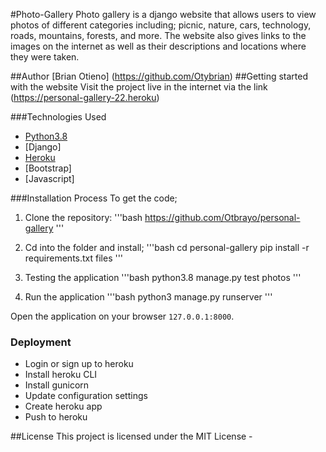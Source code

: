 #Photo-Gallery
Photo gallery is a django website that allows users to  view photos of different categories including; picnic, nature, cars, technology, roads, mountains, forests, and more. The website also gives links to the images on the internet as well as their descriptions and locations where they were taken. 

##Author
[Brian Otieno] (https://github.com/Otybrian) 
##Getting started with the website
Visit the project live in the internet via the link (https://personal-gallery-22.heroku)

###Technologies Used
* [Python3.8](https://www.python.org/)
* [Django]
* [Heroku](https://heroku.com)
* [Bootstrap]
* [Javascript]

###Installation Process
To get the code;
1. Clone the repository:
'''bash
https://github.com/Otbrayo/personal-gallery
'''

2. Cd into the folder and install;
'''bash
cd personal-gallery
pip install -r requirements.txt files
'''

3. Testing the application
'''bash
 python3.8 manage.py test photos
 '''

4. Run the application
'''bash
python3 manage.py runserver
'''

 Open the application on your browser `127.0.0.1:8000`.

 ### Deployment
 * Login or sign up to heroku
 * Install heroku CLI
 * Install gunicorn
 * Update configuration settings
 * Create heroku app
 * Push to heroku

 ##License
 This project is licensed under the MIT License - 